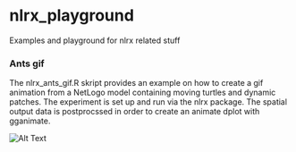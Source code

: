 # nlrx_playground
Examples and playground for nlrx related stuff

### Ants gif

The nlrx_ants_gif.R skript provides an example on how to create a gif animation from a NetLogo model containing moving turtles and dynamic patches.
The experiment is set up and run via the nlrx package.
The spatial output data is postprocssed in order to create an animate dplot with gganimate.

![Alt Text](https://github.com/nldoc/nlrx_playground/blob/master/nlrx_ants_gif.gif)
